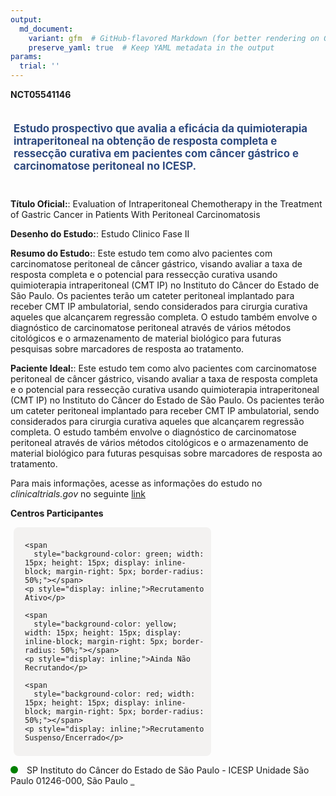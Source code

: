```yaml
---
output: 
  md_document:
    variant: gfm  # GitHub-flavored Markdown (for better rendering on GitHub)
    preserve_yaml: true  # Keep YAML metadata in the output
params:
  trial: ''
---
```


**NCT05541146**

<div style="padding: 5px; font-size: 1.20em; font-weight: bold; color: #2E4A7F; text-align: left; margin-bottom: 20px">

Estudo prospectivo que avalia a eficácia da quimioterapia
intraperitoneal na obtenção de resposta completa e ressecção curativa em
pacientes com câncer gástrico e carcinomatose peritoneal no ICESP.

</div>

**Título Oficial:**: Evaluation of Intraperitoneal Chemotherapy in the
Treatment of Gastric Cancer in Patients With Peritoneal Carcinomatosis

**Desenho do Estudo:**: Estudo Clinico Fase II

**Resumo do Estudo:**: Este estudo tem como alvo pacientes com
carcinomatose peritoneal de câncer gástrico, visando avaliar a taxa de
resposta completa e o potencial para ressecção curativa usando
quimioterapia intraperitoneal (CMT IP) no Instituto do Câncer do Estado
de São Paulo. Os pacientes terão um cateter peritoneal implantado para
receber CMT IP ambulatorial, sendo considerados para cirurgia curativa
aqueles que alcançarem regressão completa. O estudo também envolve o
diagnóstico de carcinomatose peritoneal através de vários métodos
citológicos e o armazenamento de material biológico para futuras
pesquisas sobre marcadores de resposta ao tratamento.

**Paciente Ideal:**: Este estudo tem como alvo pacientes com
carcinomatose peritoneal de câncer gástrico, visando avaliar a taxa de
resposta completa e o potencial para ressecção curativa usando
quimioterapia intraperitoneal (CMT IP) no Instituto do Câncer do Estado
de São Paulo. Os pacientes terão um cateter peritoneal implantado para
receber CMT IP ambulatorial, sendo considerados para cirurgia curativa
aqueles que alcançarem regressão completa. O estudo também envolve o
diagnóstico de carcinomatose peritoneal através de vários métodos
citológicos e o armazenamento de material biológico para futuras
pesquisas sobre marcadores de resposta ao tratamento.

Para mais informações, acesse as informações do estudo no
*clinicaltrials.gov* no seguinte
[link](https://clinicaltrials.gov/ct2/show/NCT05541146)

**Centros Participantes**

<div style="margin-bottom: 8px; margin-left: 5px; padding: 8px; max-width: 300px; background-color: #f3f2f1; border-radius: 8px;">

<div style="margin-left: 10px;">

    <span 
      style="background-color: green; width: 15px; height: 15px; display: inline-block; margin-right: 5px; border-radius: 50%;"></span>
    <p style="display: inline;">Recrutamento Ativo</p>

</div>

<div style="margin-left: 10px;">

    <span 
      style="background-color: yellow; width: 15px; height: 15px; display: inline-block; margin-right: 5px; border-radius: 50%;"></span>
    <p style="display: inline;">Ainda Não Recrutando</p>

</div>

<div style="margin-left: 10px;">

    <span 
      style="background-color: red; width: 15px; height: 15px; display: inline-block; margin-right: 5px; border-radius: 50%;"></span>
    <p style="display: inline;">Recrutamento Suspenso/Encerrado</p>

</div>

</div>

<span style="display: inline-block; width: 12px; height: 12px; border-radius: 50%; margin-right: 10px; padding-bottom: 0px; background-color: green;"></span>
SP Instituto do Câncer do Estado de São Paulo - ICESP Unidade São Paulo
01246-000, São Paulo
<span style="color: #2E4A7F; text-decoration: none; font-weight: 500; font-size: 0.8">[REPORTAR
ERRO](https://flazar.shinyapps.io/formsapp?study_nct_id=NCT05541146&location_id=INSTITUTODOCANCERDESAOPAULOICESPSAOPAULOSAOPAULOBRAZIL&location_full_name=Instituto%20do%20C%C3%A2ncer%20do%20Estado%20de%20S%C3%A3o%20Paulo%20-%20ICESP%20Unidade%20S%C3%A3o%20Paulo%2C%2001246-000%2C%20S%C3%A3o%20Paulo&form_type=Reportar%20Erro)</span>
